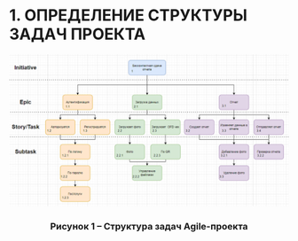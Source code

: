 # 1. ОПРЕДЕЛЕНИЕ СТРУКТУРЫ ЗАДАЧ ПРОЕКТА  
![Рисунок-1](./Приложение4.png)
<h3 align="center">Рисунок 1 – Структура задач Agile-проекта</h3>
